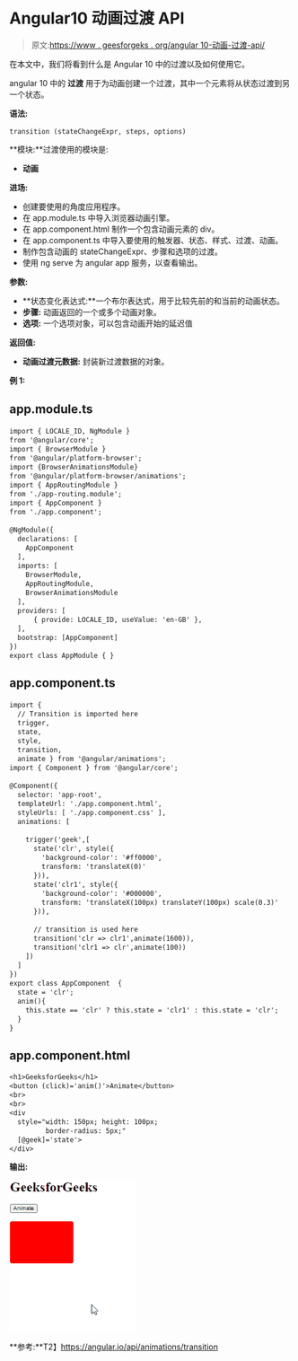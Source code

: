 # Angular10 动画过渡 API

> 原文:[https://www . geesforgeks . org/angular 10-动画-过渡-api/](https://www.geeksforgeeks.org/angular10-animation-transition-api/)

在本文中，我们将看到什么是 Angular 10 中的过渡以及如何使用它。

angular 10 中的 **过渡** 用于为动画创建一个过渡，其中一个元素将从状态过渡到另一个状态。

**语法:**

```
transition (stateChangeExpr, steps, options)
```

**模块:**过渡使用的模块是:

*   **动画**

**进场:**

*   创建要使用的角度应用程序。
*   在 app.module.ts 中导入浏览器动画引擎。
*   在 app.component.html 制作一个包含动画元素的 div。
*   在 app.component.ts 中导入要使用的触发器、状态、样式、过渡、动画。
*   制作包含动画的 stateChangeExpr、步骤和选项的过渡。
*   使用 ng serve 为 angular app 服务，以查看输出。

**参数:**

*   **状态变化表达式:**一个布尔表达式，用于比较先前的和当前的动画状态。
*   **步骤:** 动画返回的一个或多个动画对象。
*   **选项:** 一个选项对象，可以包含动画开始的延迟值

**返回值:**

*   **动画过渡元数据:** 封装新过渡数据的对象。

**例 1:**

## app.module.ts

```
import { LOCALE_ID, NgModule }
from '@angular/core';
import { BrowserModule } 
from '@angular/platform-browser';
import {BrowserAnimationsModule}
from '@angular/platform-browser/animations';
import { AppRoutingModule } 
from './app-routing.module';
import { AppComponent }
from './app.component';

@NgModule({
  declarations: [
    AppComponent
  ],
  imports: [
    BrowserModule,
    AppRoutingModule,
    BrowserAnimationsModule
  ],
  providers: [
      { provide: LOCALE_ID, useValue: 'en-GB' },
  ],
  bootstrap: [AppComponent]
})
export class AppModule { }
```

## app.component.ts

```
import { 
  // Transition is imported here
  trigger, 
  state, 
  style, 
  transition, 
  animate } from '@angular/animations';
import { Component } from '@angular/core';

@Component({
  selector: 'app-root',
  templateUrl: './app.component.html',
  styleUrls: [ './app.component.css' ],
  animations: [

    trigger('geek',[     
      state('clr', style({
        'background-color': '#ff0000',
        transform: 'translateX(0)'
      })),
      state('clr1', style({
        'background-color': '#000000',
        transform: 'translateX(100px) translateY(100px) scale(0.3)'
      })),

      // transition is used here 
      transition('clr => clr1',animate(1600)),
      transition('clr1 => clr',animate(100))
    ])
  ]
})
export class AppComponent  {
  state = 'clr';
  anim(){
    this.state == 'clr' ? this.state = 'clr1' : this.state = 'clr';
  }
}
```

## app.component.html

```
<h1>GeeksforGeeks</h1>
<button (click)='anim()'>Animate</button>
<br>
<br>
<div 
  style="width: 150px; height: 100px; 
         border-radius: 5px;"
  [@geek]='state'>
</div>
```

**输出:**

![](img/3ac355f07ac3beb49b5c40c311044326.png)

**参考:**T2】https://angular.io/api/animations/transition